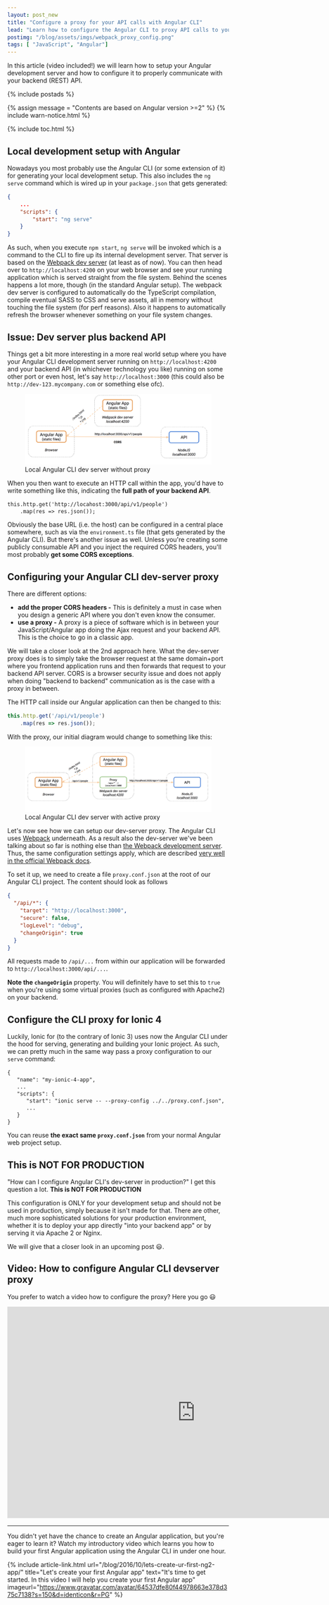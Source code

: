 ```yaml
---
layout: post_new
title: "Configure a proxy for your API calls with Angular CLI"
lead: "Learn how to configure the Angular CLI to proxy API calls to your backend"
postimg: "/blog/assets/imgs/webpack_proxy_config.png"
tags: [ "JavaScript", "Angular"]
---
```


<div class="article-intro">
    In this article (video included!) we will learn how to setup your Angular development server and how to configure it to properly communicate with your backend (REST) API.
</div>

{% include postads %}

{% assign message = "Contents are based on Angular version >=2" %}
{% include warn-notice.html %}

{% include toc.html %}

## Local development setup with Angular

Nowadays you most probably use the Angular CLI (or some extension of it) for generating your local development setup. This also includes the `ng serve` command which is wired up in your `package.json` that gets generated:

```json
{
    ...
    "scripts": {
        "start": "ng serve"
    }
}
```

As such, when you execute `npm start`, `ng serve` will be invoked which is a command to the CLI to fire up its internal development server. That server is based on the [Webpack dev server](https://webpack.js.org/configuration/dev-server/) (at least as of now). You can then head over to `http://localhost:4200` on your web browser and see your running application which is served straight from the file system. Behind the scenes happens a lot more, though (in the standard Angular setup). The webpack dev server is configured to automatically do the TypeScript compilation, compile eventual SASS to CSS and serve assets, all in memory without touching the file system (for perf reasons). Also it happens to automatically refresh the browser whenever something on your file system changes.

## Issue: Dev server plus backend API

Things get a bit more interesting in a more real world setup where you have your Angular CLI development server running on `http://localhost:4200` and your backend API (in whichever technology you like) running on some other port or even host, let's say `http://localhost:3000` (this could also be `http://dev-123.mycompany.com` or something else ofc).

<figure>
    <img src="/blog/assets/imgs/ngdevserver-noproxy.png">
    <figcaption>Local Angular CLI dev server without proxy</figcaption>
</figure>

When you then want to execute an HTTP call within the app, you'd have to write something like this, indicating the **full path of your backend API**.

```
this.http.get('http://locahost:3000/api/v1/people')
    .map(res => res.json());
```

Obviously the base URL (i.e. the host) can be configured in a central place somewhere, such as via the `environment.ts` file (that gets generated by the Angular CLI). But there's another issue as well. Unless you're creating some publicly consumable API and you inject the required CORS headers, you'll most probably **get some CORS exceptions**.

## Configuring your Angular CLI dev-server proxy

There are different options:

- **add the proper CORS headers -** This is definitely a must in case when you design a generic API where you don't even know the consumer.
- **use a proxy -** A proxy is a piece of software which is in between your JavaScript/Angular app doing the Ajax request and your backend API. This is the choice to go in a classic app.

We will take a closer look at the 2nd approach here. What the dev-server proxy does is to simply take the browser request at the same domain+port where you frontend application runs and then forwards that request to your backend API server. CORS is a browser security issue and does not apply when doing "backend to backend" communication as is the case with a proxy in between. 

The HTTP call inside our Angular application can then be changed to this:

```javascript
this.http.get('/api/v1/people')
    .map(res => res.json());
```

With the proxy, our initial diagram would change to something like this:

<figure>
    <img src="/blog/assets/imgs/ngdevserver-proxy.png">
    <figcaption>Local Angular CLI dev server with active proxy</figcaption>
</figure>

Let's now see how we can setup our dev-server proxy. The Angular CLI uses [Webpack](https://webpack.js.org) underneath. As a result also the dev-server we've been talking about so far is nothing else than [the Webpack development server](https://webpack.js.org/configuration/dev-server). Thus, the same configuration settings apply, which are described [very well in the official Webpack docs](https://webpack.js.org/configuration/dev-server/#devserver-proxy).

To set it up, we need to create a file `proxy.conf.json` at the root of our Angular CLI project. The content should look as follows

```json
{
  "/api/*": {
    "target": "http://localhost:3000",
    "secure": false,
    "logLevel": "debug",
    "changeOrigin": true
  }
}
```

All requests made to `/api/...` from within our application will be forwarded to `http://localhost:3000/api/...`. 

**Note the `changeOrigin`** property. You will definitely have to set this to `true` when you're using some virtual proxies (such as configured with Apache2) on your backend.

## Configure the CLI proxy for Ionic 4

Luckily, Ionic for (to the contrary of Ionic 3) uses now the Angular CLI under the hood for serving, generating and building your Ionic project. As such, we can pretty much in the same way pass a proxy configuration to our `serve` command:

```
{
   "name": "my-ionic-4-app",
   ...
   "scripts": {
      "start": "ionic serve -- --proxy-config ../../proxy.conf.json",
      ...
   }
}
```

You can reuse **the exact same `proxy.conf.json`** from your normal Angular web project setup.

## This is NOT FOR PRODUCTION

"How can I configure Angular CLI's dev-server in production?" I get this question a lot. **This is NOT FOR PRODUCTION**

This configuration is ONLY for your development setup and should not be used in production, simply because it isn't made for that. There are other, much more sophisticated solutions for your production environment, whether it is to deploy your app directly "into your backend app" or by serving it via Apache 2 or Nginx.

We will give that a closer look in an upcoming post :smiley:.

## Video: How to configure Angular CLI devserver proxy

You prefer to watch a video how to configure the proxy? Here you go :smiley:

<iframe width="853" height="480" src="https://www.youtube.com/embed/OjmZPPKaj6A" frameborder="0" allowfullscreen="allowfullscreen"> </iframe>

---

You didn't yet have the chance to create an Angular application, but you're eager to learn it? Watch my introductory video which learns you how to build your first Angular application using the Angular CLI in under one hour. 

{% include article-link.html
    url="/blog/2016/10/lets-create-ur-first-ng2-app/"
    title="Let's create your first Angular app"
    text="It's time to get started. In this video I will help you create your first Angular app"
    imageurl="https://www.gravatar.com/avatar/64537dfe80f44978663e378d375c7138?s=150&d=identicon&r=PG"
%}
